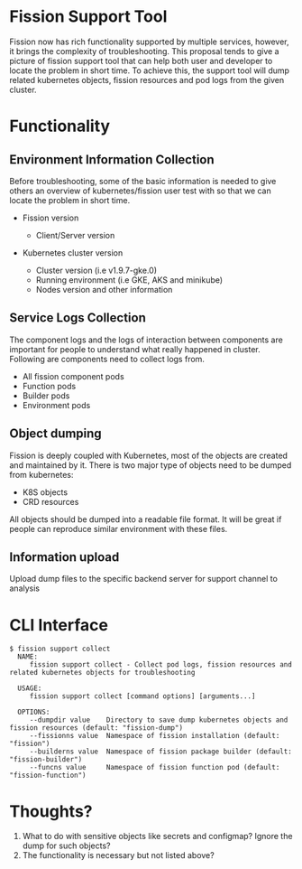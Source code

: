 # Fission Support Tool
Fission now has rich functionality supported by multiple services, however, it brings the complexity of troubleshooting.
This proposal tends to give a picture of fission support tool that can help both user and developer to locate the problem in short time.
To achieve this, the support tool will dump related kubernetes objects, fission resources and pod logs from the given cluster.

# Functionality

## Environment Information Collection

Before troubleshooting, some of the basic information is needed to give others an overview of kubernetes/fission user test with so that we can locate the problem in short time.

* Fission version
    * Client/Server version

* Kubernetes cluster version
    * Cluster version (i.e v1.9.7-gke.0)
    * Running environment (i.e GKE, AKS and minikube)
    * Nodes version and other information

## Service Logs Collection

The component logs and the logs of interaction between components are important for people to understand what really happened in cluster. Following are components need to collect logs from.

* All fission component pods
* Function pods
* Builder pods
* Environment pods

## Object dumping

Fission is deeply coupled with Kubernetes, most of the objects are created and maintained by it. There is two major type of objects need to be dumped from kubernetes:

* K8S objects
* CRD resources

All objects should be dumped into a readable file format. It will be great if people can reproduce similar environment with these files.

## Information upload

Upload dump files to the specific backend server for support channel to analysis

# CLI Interface

```
$ fission support collect
  NAME:
     fission support collect - Collect pod logs, fission resources and related kubernetes objects for troubleshooting
  
  USAGE:
     fission support collect [command options] [arguments...]
  
  OPTIONS:
     --dumpdir value    Directory to save dump kubernetes objects and fission resources (default: "fission-dump")
     --fissionns value  Namespace of fission installation (default: "fission")
     --builderns value  Namespace of fission package builder (default: "fission-builder")
     --funcns value     Namespace of fission function pod (default: "fission-function")
```

# Thoughts?

1. What to do with sensitive objects like secrets and configmap? Ignore the dump for such objects?
2. The functionality is necessary but not listed above?
